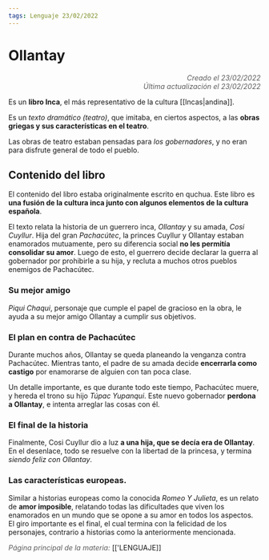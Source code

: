 ```yaml
---
tags: Lenguaje 23/02/2022
---
```


# Ollantay
<div style="text-align: right; opacity: 0.7; font-style: italic;">Creado el 23/02/2022</div>
<div style="text-align: right; opacity: 0.7; font-style: italic;">Última actualización el 23/02/2022</div>

Es un **libro Inca**, el más representativo de la cultura [[Incas|andina]].

Es un *texto dramático (teatro)*, que imitaba, en ciertos aspectos, a las **obras griegas y sus características en el teatro**.

Las obras de teatro estaban pensadas para *los gobernadores*, y no eran para disfrute general de todo el pueblo.

## Contenido del libro

El contenido del libro estaba originalmente escrito en quchua. Este libro es **una fusión de la cultura inca junto con algunos elementos de la cultura española**.

El texto relata la historia de un guerrero inca, *Ollantay* y su amada, *Cosi Cuyllur*. 
Hija del gran *Pachacútec*, la princes Cuyllur y Ollantay estaban enamorados mutuamente, pero su diferencia social **no les permitía consolidar su amor**. Luego de esto, el guerrero decide declarar la guerra al gobernador por prohibirle a su hija, y recluta a muchos otros pueblos enemigos de Pachacútec.

### Su mejor amigo

*Piqui Chaqui*, personaje que cumple el papel de gracioso en la obra, le ayuda a su mejor amigo Ollantay a cumplir sus objetivos.

### El plan en contra de Pachacútec

Durante muchos años, Ollantay se queda planeando la venganza contra Pachacútec.
Mientras tanto, el padre de su amada decide **encerrarla como castigo** por enamorarse de alguien con tan poca clase.

Un detalle importante, es que durante todo este tiempo, Pachacútec muere, y hereda el trono su hijo *Túpac Yupanqui*. Este nuevo gobernador **perdona a Ollantay**, e intenta arreglar las cosas con él.

### El final de la historia

Finalmente, Cosi Cuyllur dio a luz **a una hija, que se decía era de Ollantay**. 
En el desenlace, todo se resuelve con la libertad de la princesa, y termina *siendo feliz con Ollantay*.

### Las características europeas.

Similar a historias europeas como la conocida *Romeo Y Julieta*, es un relato de **amor imposible**, relatando todas las dificultades que viven los enamorados en un mundo que se opone a su amor en todos los aspectos.
El giro importante es el final, el cual termina con la felicidad de los personajes, contrario a historias como la anteriormente mencionada.

<span style="opacity: 0.7; font-style: italic;">Página principal de la materia:</span> [['LENGUAJE]]